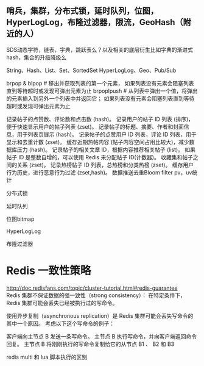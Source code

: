 ## 哨兵，集群，分布式锁，延时队列，位图，HyperLogLog，布隆过滤器，限流，GeoHash（附近的人）

SDS动态字符，链表，字典，跳跃表么？以及相关的底层衍生比如字典的渐进式hash，集合的升级降级么

String、Hash、List、Set、SortedSet
HyperLogLog、Geo、Pub/Sub

brpop & blpop # 移出并获取列表的第一个元素， 如果列表没有元素会阻塞列表直到等待超时或发现可弹出元素为止
brpoplpush # 从列表中弹出一个值，将弹出的元素插入到另外一个列表中并返回它； 如果列表没有元素会阻塞列表直到等待超时或发现可弹出元素为止


记录帖子的点赞数、评论数和点击数 (hash)。
记录用户的帖子 ID 列表 (排序)，便于快速显示用户的帖子列表 (zset)。
记录帖子的标题、摘要、作者和封面信息，用于列表页展示 (hash)。
记录帖子的点赞用户 ID 列表，评论 ID 列表，用于显示和去重计数 (zset)。
缓存近期热帖内容 (帖子内容空间占用比较大)，减少数据库压力 (hash)。
记录帖子的相关文章 ID，根据内容推荐相关帖子 (list)。
如果帖子 ID 是整数自增的，可以使用 Redis 来分配帖子 ID(计数器)。
收藏集和帖子之间的关系 (zset)。
记录热榜帖子 ID 列表，总热榜和分类热榜 (zset)。
缓存用户行为历史，进行恶意行为过滤 (zset,hash)。
数据推送去重Bloom filter
pv，uv统计

分布式锁

延时队列

位图bitmap

HyperLogLog

布隆过滤器

# Redis 一致性策略
http://doc.redisfans.com/topic/cluster-tutorial.html#redis-guarantee  
Redis 集群不保证数据的强一致性（strong consistency）： 在特定条件下， Redis 集群可能会丢失已经被执行过的写命令。

使用异步复制（asynchronous replication）是 Redis 集群可能会丢失写命令的其中一个原因。 考虑以下这个写命令的例子：

客户端向主节点 B 发送一条写命令。
主节点 B 执行写命令，并向客户端返回命令回复。
主节点 B 将刚刚执行的写命令复制给它的从节点 B1 、 B2 和 B3 

redis multi 和 lua 脚本执行的区别
